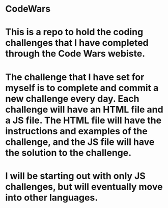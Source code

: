 # CodeWars
# This is a repo to hold the coding challenges that I have completed through the Code Wars webiste. 
# The challenge that I have set for myself is to complete and commit a new challenge every day. Each challenge will have an HTML file and a JS file. The HTML file will have the instructions and examples of the challenge, and the JS file will have the solution to the challenge.
# I will be starting out with only JS challenges, but will eventually move into other languages.
